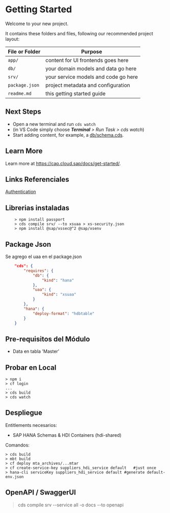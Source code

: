 # Getting Started

Welcome to your new project.

It contains these folders and files, following our recommended project layout:

| File or Folder | Purpose                              |
| -------------- | ------------------------------------ |
| `app/`         | content for UI frontends goes here   |
| `db/`          | your domain models and data go here  |
| `srv/`         | your service models and code go here |
| `package.json` | project metadata and configuration   |
| `readme.md`    | this getting started guide           |

## Next Steps

- Open a new terminal and run `cds watch`
- (in VS Code simply choose _**Terminal** > Run Task > cds watch_)
- Start adding content, for example, a [db/schema.cds](db/schema.cds).

## Learn More

Learn more at https://cap.cloud.sap/docs/get-started/.

## Links Referenciales

[Authentication](https://blogs.sap.com/2020/07/20/cap-demystify-user-authentication/)

## Librerias instaladas

```console
    > npm install passport
    > cds compile srv/ --to xsuaa > xs-security.json
    > npm install @sap/xssec@^2 @sap/xsenv
```

## Package Json

Se agrego el uaa en el package.json

```json
    "cds": {
        "requires": {
            "db": {
                "kind": "hana"
            },
            "uaa": {
                "kind": "xsuaa"
            }
        },
        "hana": {
            "deploy-format": "hdbtable"
        }
    }
```

## Pre-requisitos del Módulo

- Data en tabla 'Master'

## Probar en Local

```console
> npm i
> cf login
...
> cds build
> cds watch
```

## Despliegue

Entitlements necesarios:

- SAP HANA Schemas & HDI Containers (hdi-shared)

Comandos:

```console
> cds build
> mbt build
> cf deploy mta_archives/...mtar
> cf create-service-key suppliers_hdi_service default   #just once
> hana-cli serviceKey suppliers_hdi_service default #generate default-env.json
```

## OpenAPI / SwaggerUI

> cds compile srv --service all -o docs --to openapi
